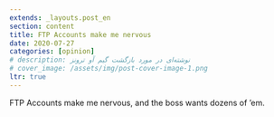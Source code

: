 ```yaml
---
extends: _layouts.post_en
section: content
title: FTP Accounts make me nervous
date: 2020-07-27
categories: [opinion]
# description: نوشته‌ای در مورد بازگشت گیم آو ترونز
# cover_image: /assets/img/post-cover-image-1.png
ltr: true
---
```





FTP Accounts make me nervous, and the boss wants dozens of ’em.